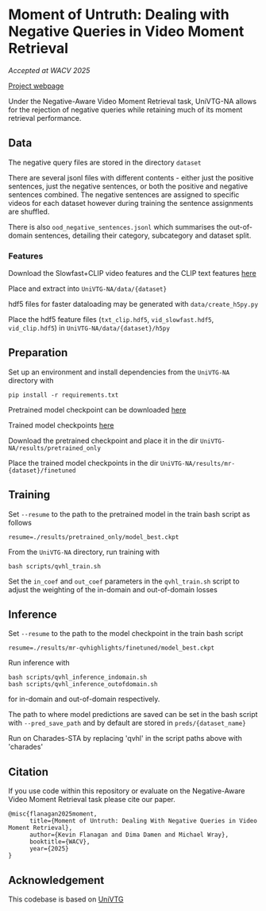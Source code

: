 # Moment of Untruth: Dealing with Negative Queries in Video Moment Retrieval

*Accepted at WACV 2025*

[Project webpage](https://keflanagan.github.io/Moment-of-Untruth)

Under the Negative-Aware Video Moment Retrieval task, UniVTG-NA allows for the rejection of negative queries while retaining much of its moment retrieval performance. 

## Data

The negative query files are stored in the directory `dataset`

There are several jsonl files with different contents - either just the positive sentences, just the negative sentences, or both the positive and negative sentences combined. The negative sentences are assigned to specific videos for each dataset however during training the sentence assignments are shuffled.

There is also `ood_negative_sentences.jsonl` which summarises the out-of-domain sentences, detailing their category, subcategory and dataset split.

### Features

Download the Slowfast+CLIP video features and the CLIP text features [here](https://drive.google.com/drive/folders/11EWYhff_6y9f-EWv8brI7Pp-bYwZaOD7?usp=sharing)

Place and extract into `UniVTG-NA/data/{dataset}`

hdf5 files for faster dataloading may be generated with `data/create_h5py.py`

Place the hdf5 feature files (`txt_clip.hdf5`, `vid_slowfast.hdf5`, `vid_clip.hdf5`) in `UniVTG-NA/data/{dataset}/h5py`

## Preparation

Set up an environment and install dependencies from the `UniVTG-NA` directory with 

```
pip install -r requirements.txt
```

Pretrained model checkpoint can be downloaded [here](https://drive.google.com/drive/folders/1eWpuTTBRaMoV4UsEteQHAf5t4dU7uwrl)

Trained model checkpoints [here](https://drive.google.com/drive/folders/1aH6mXYrGwBuJeHbAtM8j9cHxi8W3T08j?usp=sharing)

Download the pretrained checkpoint and place it in the dir `UniVTG-NA/results/pretrained_only`

Place the trained model checkpoints in the dir `UniVTG-NA/results/mr-{dataset}/finetuned`

## Training

Set `--resume` to the path to the pretrained model in the train bash script as follows

`resume=./results/pretrained_only/model_best.ckpt`

From the `UniVTG-NA` directory, run training with
```
bash scripts/qvhl_train.sh
```

Set the `in_coef` and `out_coef` parameters in the `qvhl_train.sh` script to adjust the weighting of the in-domain and out-of-domain losses

## Inference

Set `--resume` to the path to the model checkpoint in the train bash script

`resume=./results/mr-qvhighlights/finetuned/model_best.ckpt`

Run inference with
```
bash scripts/qvhl_inference_indomain.sh
bash scripts/qvhl_inference_outofdomain.sh
```

for in-domain and out-of-domain respectively.

The path to where model predictions are saved can be set in the bash script with `--pred_save_path` and by default are stored in `preds/{dataset_name}`

Run on Charades-STA by replacing 'qvhl' in the script paths above with 'charades'

## Citation

If you use code within this repository or evaluate on the Negative-Aware Video Moment Retrieval task please cite our paper.

```
@misc{flanagan2025moment,
      title={Moment of Untruth: Dealing With Negative Queries in Video Moment Retrieval}, 
      author={Kevin Flanagan and Dima Damen and Michael Wray},
      booktitle={WACV},
      year={2025}
}
```

## Acknowledgement

This codebase is based on [UniVTG](https://github.com/showlab/UniVTG)
